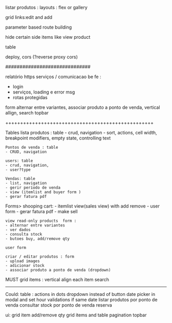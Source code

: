 
listar produtos : layouts : flex or gallery

grid links:edit and add

parameter based route building

hide certain side items like view product

table

deploy, cors (?reverse proxy cors)

##############################


relatório
https
serviços / comunicacao be fe : 
- login 
- serviços, loading e error msg
- rotas protegidas

form alternar entre variantes, associar produto a ponto de venda, 
vertical allign, search
topbar

++++++++++++++++++++++++++++++++++++++++++++++++++

Tables
	lista produtos : table
	- crud, navigation
	- sort, actions, cell width, breakpoint modifiers, empty state, controlling text

	Pontos de venda : table
	- CRUD, navigation

	users: table
	- crud, navigation,
	- user?type

	Vendas: table 
	- list, navigation
	- gerir período de venda
	- view (itemlist and buyer form )
	- gerar fatura pdf

Forms>
	shooping cart: 
		- itemlist view(sales view) with add remove
		- user form
		- gerar fatura pdf
		- make sell

	view read-only products  form :
	- alternar entre variantes
	- ver dados
	- consulta stock
	- butoes buy, add/remove qty

	user form

	criar / editar produtos : form 
	- upload images
	- adicionar stock
	- associar produto a ponto de venda (dropdown)

MUST
grid items : vertical align each item
search

---------------------------------------------------
Could:
table : actions in dots dropdown instead of button
date picker in modal and set hour validations if same date
listar produtos por ponto de venda
consultar stock por ponto de venda
reserva


ui:
grid item add/remove qty
grid items and table pagination
topbar
